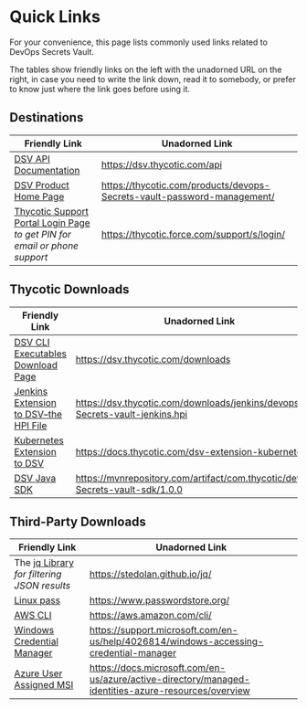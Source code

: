 ﻿[title]: # (Quick Links)
[tags]: # (DevOps Secrets Vault,DSV,)
[priority]: # (2600)

# Quick Links

For your convenience, this page lists commonly used links related to DevOps Secrets Vault.

The tables show friendly links on the left with the unadorned URL on the right, in case you need to write the link down, read it to somebody, or prefer to know just where the link goes before using it.

## Destinations

| Friendly Link                                                                                                                         | Unadorned Link                                                          |
|---------------------------------------------------------------------------------------------------------------------------------------|-------------------------------------------------------------------------|
| [DSV API Documentation](https://dsv.thycotic.com/api)                                                                                 | https://dsv.thycotic.com/api                                            |
| [DSV Product Home Page](https://thycotic.com/products/devops-Secrets-vault-password-management/)                                      | https://thycotic.com/products/devops-Secrets-vault-password-management/ |
| [Thycotic Support Portal Login Page](https://thycotic.force.com/support/s/login/) *to get PIN for email or phone support*           | https://thycotic.force.com/support/s/login/                             |

## Thycotic Downloads 

| Friendly Link                                                                                                        | Unadorned Link                                                                 |
|----------------------------------------------------------------------------------------------------------------------|--------------------------------------------------------------------------------|
| [DSV CLI Executables Download Page](https://dsv.thycotic.com/downloads)                                              | https://dsv.thycotic.com/downloads                                             |
| [Jenkins Extension to DSV–the HPI File](https://dsv.thycotic.com/downloads/jenkins/devops-Secrets-vault-jenkins.hpi) | https://dsv.thycotic.com/downloads/jenkins/devops-Secrets-vault-jenkins.hpi    |
| [Kubernetes Extension to DSV](/dsv-extension-kubernetes)                                                             | https://docs.thycotic.com/dsv-extension-kubernetes                             |
| [DSV Java SDK](https://mvnrepository.com/artifact/com.thycotic/devops-Secrets-vault-sdk/1.0.0)                       | https://mvnrepository.com/artifact/com.thycotic/devops-Secrets-vault-sdk/1.0.0 |

## Third-Party Downloads

| Friendly Link                                                                                                                  | Unadorned Link                                                                                      |
|--------------------------------------------------------------------------------------------------------------------------------|-----------------------------------------------------------------------------------------------------|
| The [jq Library](<https://stedolan.github.io/jq/>) *for filtering JSON results*                                              | https://stedolan.github.io/jq/                                                                      |
| [Linux pass](https://www.passwordstore.org/)                                                                                   | https://www.passwordstore.org/                                                                      |
| [AWS CLI](https://aws.amazon.com/cli/)                                                                                         | https://aws.amazon.com/cli/                                                                         |
| [Windows Credential Manager](https://support.microsoft.com/en-us/help/4026814/windows-accessing-credential-manager)            | https://support.microsoft.com/en-us/help/4026814/windows-accessing-credential-manager               |
| [Azure User Assigned MSI](https://docs.microsoft.com/en-us/azure/active-directory/managed-identities-azure-resources/overview) | https://docs.microsoft.com/en-us/azure/active-directory/managed-identities-azure-resources/overview |



  

